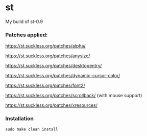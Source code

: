# st
My build of st-0.9

### Patches applied:
https://st.suckless.org/patches/alpha/

https://st.suckless.org/patches/anysize/

https://st.suckless.org/patches/desktopentry/

https://st.suckless.org/patches/dynamic-cursor-color/

https://st.suckless.org/patches/font2/

https://st.suckless.org/patches/scrollback/ (with mouse support)

https://st.suckless.org/patches/xresources/

### Installation

```
sudo make clean install
```
